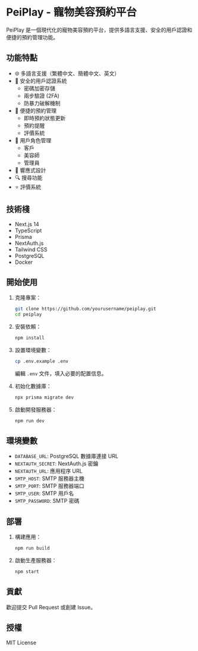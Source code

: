 # PeiPlay - 寵物美容預約平台

PeiPlay 是一個現代化的寵物美容預約平台，提供多語言支援、安全的用戶認證和便捷的預約管理功能。

## 功能特點

- 🌐 多語言支援（繁體中文、簡體中文、英文）
- 🔐 安全的用戶認證系統
  - 密碼加密存儲
  - 兩步驗證 (2FA)
  - 防暴力破解機制
- 📅 便捷的預約管理
  - 即時預約狀態更新
  - 預約提醒
  - 評價系統
- 👥 用戶角色管理
  - 客戶
  - 美容師
  - 管理員
- 📱 響應式設計
- 🔍 搜尋功能
- ⭐ 評價系統

## 技術棧

- Next.js 14
- TypeScript
- Prisma
- NextAuth.js
- Tailwind CSS
- PostgreSQL
- Docker

## 開始使用

1. 克隆專案：
   ```bash
   git clone https://github.com/yourusername/peiplay.git
   cd peiplay
   ```

2. 安裝依賴：
   ```bash
   npm install
   ```

3. 設置環境變數：
   ```bash
   cp .env.example .env
   ```
   編輯 `.env` 文件，填入必要的配置信息。

4. 初始化數據庫：
   ```bash
   npx prisma migrate dev
   ```

5. 啟動開發服務器：
   ```bash
   npm run dev
   ```

## 環境變數

- `DATABASE_URL`: PostgreSQL 數據庫連接 URL
- `NEXTAUTH_SECRET`: NextAuth.js 密鑰
- `NEXTAUTH_URL`: 應用程序 URL
- `SMTP_HOST`: SMTP 服務器主機
- `SMTP_PORT`: SMTP 服務器端口
- `SMTP_USER`: SMTP 用戶名
- `SMTP_PASSWORD`: SMTP 密碼

## 部署

1. 構建應用：
   ```bash
   npm run build
   ```

2. 啟動生產服務器：
   ```bash
   npm start
   ```

## 貢獻

歡迎提交 Pull Request 或創建 Issue。

## 授權

MIT License
